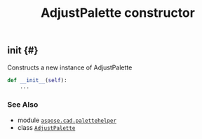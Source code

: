 ﻿---
title: AdjustPalette constructor
second_title: Aspose.CAD for Python via .NET API References
description: 
type: docs
weight: 10
url: /aspose.cad.palettehelper/adjustpalette/__init__/
is_root: false
---

## __init__ {#}

Constructs a new instance of AdjustPalette



```python
def __init__(self):
    ...
```





### See Also
* module [`aspose.cad.palettehelper`](../../)
* class [`AdjustPalette`](/cad/python-net/aspose.cad.palettehelper/adjustpalette)
